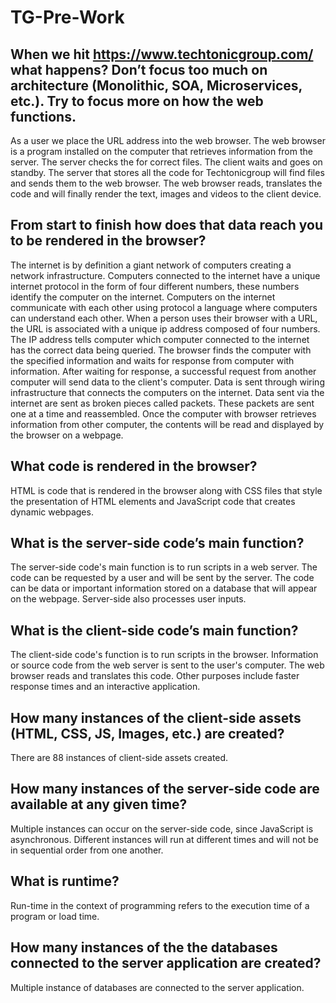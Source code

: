 # TG-Pre-Work

## When we hit https://www.techtonicgroup.com/ what happens? Don’t focus too much on architecture (Monolithic, SOA, Microservices, etc.). Try to focus more on how the web functions.

As a user we place the URL address into the web browser. The web browser is a program installed on the computer that retrieves information from the server. The server checks the for correct files. The client waits and goes on standby. The server that stores all the code for Techtonicgroup will find files and sends them to the web browser. The web browser reads, translates the code and will finally render the text, images and videos to the client device.

## From start to finish how does that data reach you to be rendered in the browser?

The internet is by definition a giant network of computers creating a network infrastructure. Computers connected to the internet have a unique internet protocol in the form of four different numbers, these numbers identify the computer on the internet. Computers on the internet communicate with each other using protocol a language where computers can understand each other. When a person uses their browser with a URL, the URL is associated with a unique ip address composed of four numbers. The IP address tells computer which computer connected to the internet has the correct data being queried. The browser finds the computer with the specified information and waits for response from computer with information. After waiting for response, a successful request from another computer will send data to the client's computer. Data is sent through wiring infrastructure that connects the computers on the internet. Data sent via the internet are sent as broken pieces called packets. These packets are sent one at a time and reassembled. Once the computer with browser retrieves information from other computer, the contents will be read and displayed by the browser on a webpage.

## What code is rendered in the browser?

HTML is code that is rendered in the browser along with CSS files that style the presentation of HTML elements and JavaScript code that creates dynamic webpages.

## What is the server-side code’s main function?

The server-side code's main function is to run scripts in a web server. The code can be requested by a user and will be sent by the server. The code can be data or important information stored on a database that will appear on the webpage. Server-side also processes user inputs.

## What is the client-side code’s main function?

The client-side code's function is to run scripts in the browser. Information or source code from the web server is sent to the user's computer. The web browser reads and translates this code. Other purposes include faster response times and an interactive application.

## How many instances of the client-side assets (HTML, CSS, JS, Images, etc.) are created?

There are 88 instances of client-side assets created.

## How many instances of the server-side code are available at any given time?

Multiple instances can occur on the server-side code, since JavaScript is asynchronous. Different instances will run at different times and will not be in sequential order from one another.

## What is runtime?

Run-time in the context of programming refers to the execution time of a program or load time.

## How many instances of the the databases connected to the server application are created?

Multiple instance of databases are connected to the server application.
